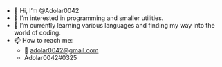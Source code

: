 - 👋 Hi, I’m @Adolar0042
- 👀 I’m interested in programming and smaller utilities.
- 🌱 I’m currently learning various languages and finding my way into the world of coding.
- 📫 How to reach me: 
  - 📧 adolar0042@gmail.com
  - Adolar0042#0325
<!---
Adolar0042/Adolar0042 is a ✨ special ✨ repository because its `README.md` (this file) appears on your GitHub profile.
You can click the Preview link to take a look at your changes.
--->
